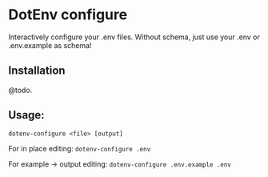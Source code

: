 # DotEnv configure

Interactively configure your .env files. Without schema, just use your .env or .env.example as
schema!


## Installation

@todo.


## Usage:

`dotenv-configure <file> [output]`

For in place editing:
`dotenv-configure .env`

For example -> output editing:
`dotenv-configure .env.example .env` 





